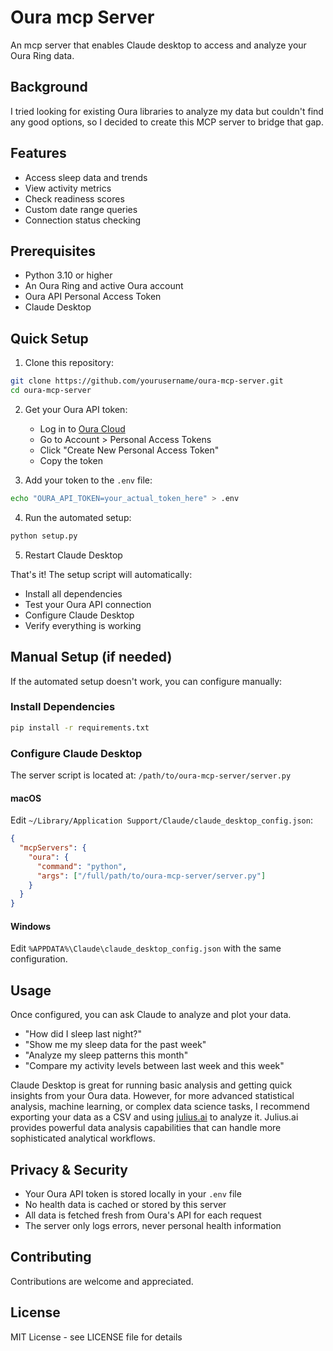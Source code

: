 # Oura mcp Server

An mcp server that enables Claude desktop to access and analyze your Oura Ring data.

## Background

I tried looking for existing Oura libraries to analyze my data but couldn't find any good options, so I decided to create this MCP server to bridge that gap.

## Features

- Access sleep data and trends
- View activity metrics
- Check readiness scores
- Custom date range queries
- Connection status checking

## Prerequisites

- Python 3.10 or higher
- An Oura Ring and active Oura account
- Oura API Personal Access Token
- Claude Desktop

## Quick Setup

1. Clone this repository:
```bash
git clone https://github.com/yourusername/oura-mcp-server.git
cd oura-mcp-server
```

2. Get your Oura API token:
   - Log in to [Oura Cloud](https://cloud.ouraring.com)
   - Go to Account > Personal Access Tokens
   - Click "Create New Personal Access Token"
   - Copy the token

3. Add your token to the `.env` file:
```bash
echo "OURA_API_TOKEN=your_actual_token_here" > .env
```

4. Run the automated setup:
```bash
python setup.py
```

5. Restart Claude Desktop

That's it! The setup script will automatically:
- Install all dependencies
- Test your Oura API connection
- Configure Claude Desktop
- Verify everything is working

## Manual Setup (if needed)

If the automated setup doesn't work, you can configure manually:

### Install Dependencies
```bash
pip install -r requirements.txt
```

### Configure Claude Desktop

The server script is located at: `/path/to/oura-mcp-server/server.py`

#### macOS
Edit `~/Library/Application Support/Claude/claude_desktop_config.json`:

```json
{
  "mcpServers": {
    "oura": {
      "command": "python",
      "args": ["/full/path/to/oura-mcp-server/server.py"]
    }
  }
}
```

#### Windows
Edit `%APPDATA%\Claude\claude_desktop_config.json` with the same configuration.

## Usage

Once configured, you can ask Claude to analyze and plot your data.

- "How did I sleep last night?"
- "Show me my sleep data for the past week"
- "Analyze my sleep patterns this month"
- "Compare my activity levels between last week and this week"


Claude Desktop is great for running basic analysis and getting quick insights from your Oura data. However, for more advanced statistical analysis, machine learning, or complex data science tasks, I recommend exporting your data as a CSV and using [julius.ai](https://julius.ai) to analyze it. Julius.ai provides powerful data analysis capabilities that can handle more sophisticated analytical workflows.

## Privacy & Security

- Your Oura API token is stored locally in your `.env` file
- No health data is cached or stored by this server
- All data is fetched fresh from Oura's API for each request
- The server only logs errors, never personal health information

## Contributing

Contributions are welcome and appreciated.

## License

MIT License - see LICENSE file for details